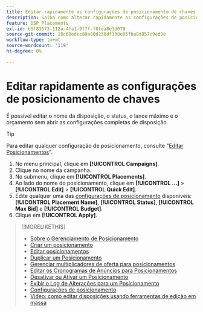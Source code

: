 ```yaml
---
title: Editar rapidamente as configurações de posicionamento de chaves
description: Saiba como alterar rapidamente as configurações de posicionamento de chaves.
feature: DSP Placements
exl-id: b5f83573-112a-4fa1-9f7f-f0fea8e3d079
source-git-commit: 18c68edec80a80d236df138c05fba8d857c9ed9e
workflow-type: tm+mt
source-wordcount: '119'
ht-degree: 0%

---
```


# Editar rapidamente as configurações de posicionamento de chaves

<!-- Some placements don't have this option. Clarify which placement types aren't eligible -- is it PG placements, or all placements using private inventory? And anything else? -->

É possível editar o nome da disposição, o status, o lance máximo e o orçamento sem abrir as configurações completas de disposição.

>[!TIP]
>
> Para editar qualquer configuração de posicionamento, consulte &quot;[Editar Posicionamentos](/help/dsp/campaign-management/placements/placement-edit.md)&quot;.

1. No menu principal, clique em **[!UICONTROL Campaigns]**.
1. Clique no nome da campanha.
1. No submenu, clique em **[!UICONTROL Placements]**.
1. Ao lado do nome do posicionamento, clique em **[!UICONTROL ...]** > **[!UICONTROL Edit]** > **[!UICONTROL Quick Edit]**.
1. Edite qualquer uma das [configurações de posicionamento](placement-settings.md) disponíveis: **[!UICONTROL Placement Name]**, **[!UICONTROL Status]**, **[!UICONTROL Max Bid]** e **[!UICONTROL Budget]**.
1. Clique em **[!UICONTROL Apply]**.

>[!MORELIKETHIS]
>
>* [Sobre o Gerenciamento de Posicionamento](placement-about.md)
>* [Criar um posicionamento](placement-create.md)
>* [Editar posicionamentos](placement-edit.md)
>* [Duplicar um Posicionamento](placement-duplicate.md)
>* [Gerenciar multiplicadores de oferta para posicionamentos](placement-manage-bid-multipliers.md)
>* [Editar os Cronogramas de Anúncios para Posicionamentos](placement-edit-ad-schedule.md)
>* [Desativar ou Ativar um Posicionamento](placement-pause-activate.md)
>* [Exibir o Log de Alterações para um Posicionamento](placement-change-log.md)
>* [Configurações de posicionamento](placement-settings.md)
>* [Vídeo: como editar disposições usando ferramentas de edição em massa](https://experienceleague.adobe.com/docs/advertising-learn/tutorials/dsp/bulk-edit-placement-tools.html)
